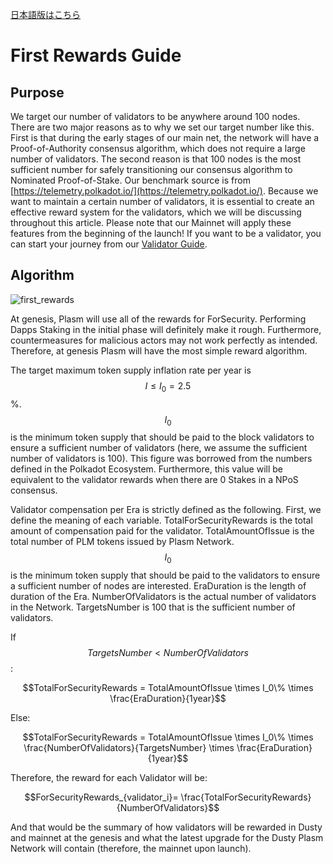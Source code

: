 [日本語版はこちら](https://medium.com/stake-technologies/plasm-first-upgrade-%E3%83%90%E3%83%AA%E3%83%87%E3%83%BC%E3%82%BF%E5%A0%B1%E9%85%AC%E3%81%AE%E8%BF%BD%E5%8A%A0%E3%81%AB%E3%81%A4%E3%81%84%E3%81%A6-b900e47dec73)

# First Rewards Guide

## Purpose
We target our number of validators to be anywhere around 100 nodes. There are two major reasons as to why we set our target number like this. First is that during the early stages of our main net, the network will have a Proof-of-Authority consensus algorithm, which does not require a large number of validators. The second reason is that 100 nodes is the most sufficient number for safely transitioning our consensus algorithm to Nominated Proof-of-Stake. Our benchmark source is from [https://telemetry.polkadot.io/](https://telemetry.polkadot.io/). Because we want to maintain a certain number of validators, it is essential to create an effective reward system for the validators, which we will be discussing throughout this article.
Please note that our Mainnet will apply these features from the beginning of the launch!
If you want to be a validator, you can start your journey from our [Validator Guide](../PlasmTestnet/ValidatorGuide.md).

## Algorithm

![first_rewards](https://user-images.githubusercontent.com/6259384/80910872-7f01d680-8d6d-11ea-84eb-56d27f7b0a26.jpeg)

At genesis, Plasm will use all of the rewards for ForSecurity. Performing Dapps Staking in the initial phase will definitely make it rough. Furthermore, countermeasures for malicious actors may not work perfectly as intended. Therefore, at genesis Plasm will have the most simple reward algorithm.

The target maximum token supply inflation rate per year is $$I \le I_0 = 2.5$$ %. $$I_0$$ is the minimum token supply that should be paid to the block validators to ensure a sufficient number of validators (here, we assume the sufficient number of validators is 100). This figure was borrowed from the numbers defined in the Polkadot Ecosystem. Furthermore, this value will be equivalent to the validator rewards when there are 0 Stakes in a NPoS consensus.

Validator compensation per Era is strictly defined as the following. First, we define the meaning of each variable. TotalForSecurityRewards is the total amount of compensation paid for the validator. TotalAmountOfIssue is the total number of PLM tokens issued by Plasm Network. $$I_0$$ is the minimum token supply that should be paid to the validators to ensure a sufficient number of nodes are interested. EraDuration is the length of duration of the Era. NumberOfValidators is the actual number of validators in the Network. TargetsNumber is 100 that is the sufficient number of validators.

If $$TargetsNumber < NumberOfValidators$$ :

$$TotalForSecurityRewards = TotalAmountOfIssue \times I_0\% \times \frac{EraDuration}{1year}$$

Else:

$$TotalForSecurityRewards = TotalAmountOfIssue \times I_0\% \times \frac{NumberOfValidators}{TargetsNumber} \times \frac{EraDuration}{1year}$$

Therefore, the reward for each Validator will be:

$$ForSecurityRewards_{validator_i}= \frac{TotalForSecurityRewards}{NumberOfValidators}$$

And that would be the summary of how validators will be rewarded in Dusty and mainnet at the genesis and what the latest upgrade for the Dusty Plasm Network will contain (therefore, the mainnet upon launch).
